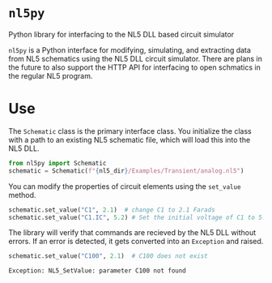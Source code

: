 # `nl5py`

Python library for interfacing to the NL5 DLL based circuit simulator

`nl5py` is a Python interface for modifying, simulating, and extracting data from NL5 schematics using the NL5 DLL circuit simulator.  There are plans in the future to also support the HTTP API for interfacing to open schmatics in the regular NL5 program.

# Use

The `Schematic` class is the primary interface class.  You initialize the class with a path to an existing NL5 schematic file, which will load this into the NL5 DLL.

```python
from nl5py import Schematic
schematic = Schematic(f"{nl5_dir}/Examples/Transient/analog.nl5")
```

You can modify the properties of circuit elements using the `set_value` method.

```python
schematic.set_value("C1", 2.1)  # change C1 to 2.1 Farads
schematic.set_value("C1.IC", 5.2) # Set the initial voltage of C1 to 5.2V
```

The library will verify that commands are recieved by the NL5 DLL without errors.  If an error is detected, it gets converted into an `Exception` and raised.

```python
schematic.set_value("C100", 2.1)  # C100 does not exist
```

```
Exception: NL5_SetValue: parameter C100 not found
```